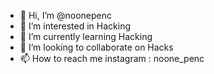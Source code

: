 - 👋 Hi, I’m @noonepenc
- 👀 I’m interested in Hacking
- 🌱 I’m currently learning Hacking
- 💞️ I’m looking to collaborate on Hacks
- 📫 How to reach me instagram : noone_penc

<!---
noonepenc/noonepenc is a ✨ special ✨ repository because its `README.md` (this file) appears on your GitHub profile.
You can click the Preview link to take a look at your changes.
--->
